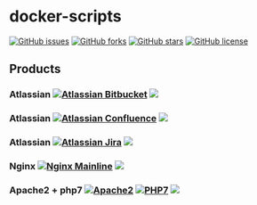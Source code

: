 # docker-scripts

[![GitHub issues](https://img.shields.io/github/issues/EpicMorg/docker-scripts.svg?style=popout-square)](https://github.com/EpicMorg/docker-scripts/issues) [![GitHub forks](https://img.shields.io/github/forks/EpicMorg/docker-scripts.svg?style=popout-square)](https://github.com/EpicMorg/docker-scripts/network) [![GitHub stars](https://img.shields.io/github/stars/EpicMorg/docker-scripts.svg?style=popout-square)](https://github.com/EpicMorg/docker-scripts/stargazers) [![GitHub license](https://img.shields.io/github/license/EpicMorg/docker-scripts.svg?style=popout-square)](https://github.com/EpicMorg/docker-scripts/blob/master/LICENSE)

## Products

### Atlassian [![Atlassian Bitbucket](https://img.shields.io/badge/Bitbucket-5.15.0-ff69b4.svg?style=popout-square)](https://github.com/EpicMorg/docker-scripts/tree/master/bitbucket) [![](https://img.shields.io/docker/pulls/epicmorg/bitbucket.svg?style=popout-square)](https://hub.docker.com/r/epicmorg/bitbucket/) 

### Atlassian [![Atlassian Confluence](https://img.shields.io/badge/Confluence-6.12.0-ff69b4.svg?style=popout-square)](https://github.com/EpicMorg/docker-scripts/tree/master/confluence) [![](https://img.shields.io/docker/pulls/epicmorg/confluence.svg?style=popout-square)](https://hub.docker.com/r/epicmorg/confluence/)

### Atlassian [![Atlassian Jira](https://img.shields.io/badge/Jira-7.12.3-ff69b4.svg?style=popout-square)](https://github.com/EpicMorg/docker-scripts/tree/master/jira) [![](https://img.shields.io/docker/pulls/epicmorg/jira.svg?style=popout-square)](https://hub.docker.com/r/epicmorg/jira/) 
 
### Nginx [![Nginx Mainline](https://img.shields.io/badge/Nginx_Mainline-1.15.2-ff69b4.svg?style=popout-square)](https://github.com/EpicMorg/docker-scripts/tree/master/balancer) [![](https://img.shields.io/docker/pulls/epicmorg/balancer.svg?style=popout-square)](https://hub.docker.com/r/epicmorg/balancer/)  

###  Apache2 + php7 [![Apache2](https://img.shields.io/badge/Apache2-2.4.34-ff69b4.svg?style=popout-square)](https://github.com/EpicMorg/docker-scripts/tree/master/websites) [![PHP7](https://img.shields.io/badge/PHP7-7.2.10-ff69b4.svg?style=popout-square)](https://github.com/EpicMorg/docker-scripts/tree/master/websites) [![](https://img.shields.io/docker/pulls/epicmorg/websites.svg?style=popout-square)](https://hub.docker.com/r/epicmorg/websites/ )
 
